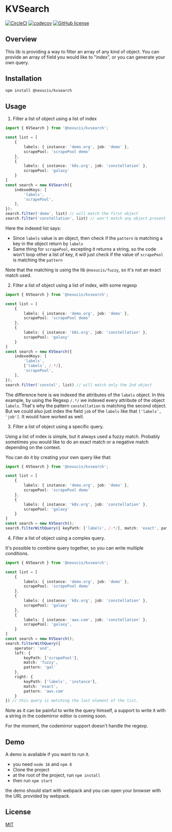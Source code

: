 KVSearch
========
[![CircleCI](https://circleci.com/gh/Nexucis/kvsearch.svg?style=shield)](https://circleci.com/gh/Nexucis/kvsearch)
[![codecov](https://codecov.io/gh/Nexucis/kvsearch/branch/master/graph/badge.svg)](https://codecov.io/gh/Nexucis/kvsearch)
[![GitHub license](https://img.shields.io/badge/license-MIT-blue.svg)](./LICENSE)

## Overview

This lib is providing a way to filter an array of any kind of object. You can provide an array of field you would like
to "index", or you can generate your own query.

## Installation

```bash
npm install @nexucis/kvsearch
```

## Usage

1. Filter a list of object using a list of index

```typescript
import { KVSearch } from '@nexucis/kvsearch';

const list = [
    {
        labels: { instance: 'demo.org', job: 'demo' },
        scrapePool: 'scrapePool demo'
    },
    {
        labels: { instance: 'k8s.org', job: 'constellation' },
        scrapePool: 'galaxy'
    }
]
const search = new KVSearch({
    indexedKeys: [
        'labels',
        'scrapePool',
    ],
});
search.filter('demo', list) // will match the first object
search.filter('constellation', list) // won't match any object present in the list, since the attribute `labels.jop` is not indexed
```

Here the indexed list says:

* Since `labels` value is an object, then check if the `pattern` is matching a key in the object return by `labels`
* Same thing for `scrapePool`, excepting it returns a string, so the code won't loop other a list of key, it will just
  check if the value of `scrapePool` is matching the `pattern`

Note that the matching is using the lib `@nexucis/fuzzy`, so it's not an exact match used.

2. Filter a list of object using a list of index, with some regexp

```typescript
import { KVSearch } from '@nexucis/kvsearch';

const list = [
    {
        labels: { instance: 'demo.org', job: 'demo' },
        scrapePool: 'scrapePool demo'
    },
    {
        labels: { instance: 'k8s.org', job: 'constellation' },
        scrapePool: 'galaxy'
    }
]
const search = new KVSearch({
    indexedKeys: [
        'labels',
        ['labels', /.*/],
        'scrapePool',
    ],
});
search.filter('constel', list) // will match only the 2nd object
```

The difference here is we indexed the attributes of the `labels` object. In this example, by using the Regexp `/.*/` we
indexed every attribute of the object `labels`. That's why the pattern `constellation` is matching the second object.
But we could also just index the field `job` of the `labels` like that `['labels', 'job']`. It would have worked as
well.

3. Filter a list of object using a specific query.

Using a list of index is simple, but it always used a fuzzy match. Probably sometimes you would like to do an exact
match or a negative match depending on the context.

You can do it by creating your own query like that:

```typescript
import { KVSearch } from '@nexucis/kvsearch';

const list = [
    {
        labels: { instance: 'demo.org', job: 'demo' },
        scrapePool: 'scrapePool demo'
    },
    {
        labels: { instance: 'k8s.org', job: 'constellation' },
        scrapePool: 'galaxy'
    }
]
const search = new KVSearch();
search.filterWithQuery({ keyPath: ['labels', /.*/], match: 'exact', pattern: 'constellation' })
```

4. Filter a list of object using a complex query.

It's possible to combine query together, so you can write multiple conditions.

```typescript
import { KVSearch } from '@nexucis/kvsearch';

const list = [
    {
        labels: { instance: 'demo.org', job: 'demo' },
        scrapePool: 'scrapePool demo'
    },
    {
        labels: { instance: 'k8s.org', job: 'constellation' },
        scrapePool: 'galaxy'
    },
    {
        labels: { instance: 'awx.com', job: 'constellation' },
        scrapePool: 'galaxy',
    }
]
const search = new KVSearch();
search.filterWithQuery({
    operator: 'and',
    left: {
        keyPath: ['scrapePool'],
        match: 'fuzzy',
        pattern: 'gal'
    },
    right: {
        keyPath: ['labels', 'instance'],
        match: 'exact',
        pattern: 'awx.com'
    }
}) // this query is matching the last element of the list.
```

Note as it can be painful to write the query himself, a support to write it with a string in the codemirror editor is
coming soon.

For the moment, the codemirror support doesn't handle the regexp.

## Demo

A demo is available if you want to run it.

* you need `node 16` and `npm 8`
* Clone the project
* at the root of the project, run `npm install`
* then run `npm start`

the demo should start with webpack and you can open your browser with the URL provided by webpack.

## License

[MIT](./LICENSE)
